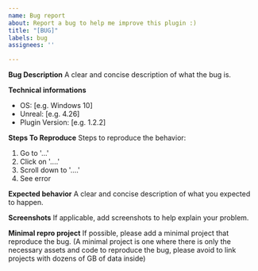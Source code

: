 ```yaml
---
name: Bug report
about: Report a bug to help me improve this plugin :)
title: "[BUG]"
labels: bug
assignees: ''

---
```


**Bug Description**
A clear and concise description of what the bug is.

**Technical informations**
 - OS: [e.g. Windows 10]
 - Unreal: [e.g. 4.26]
 - Plugin Version: [e.g. 1.2.2]

**Steps To Reproduce**
Steps to reproduce the behavior:
1. Go to '...'
2. Click on '....'
3. Scroll down to '....'
4. See error

**Expected behavior**
A clear and concise description of what you expected to happen.

**Screenshots**
If applicable, add screenshots to help explain your problem.

**Minimal repro project**
If possible, please add a minimal project that reproduce the bug.
(A minimal project is one where there is only the necessary assets and code to reproduce the bug, please avoid to link projects with dozens of GB of data inside)
